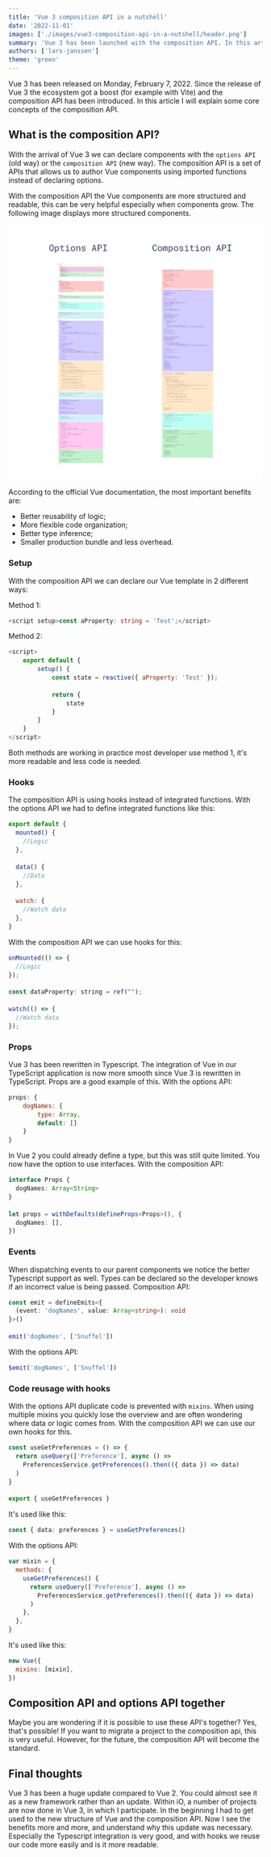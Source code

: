 ```yaml
---
title: 'Vue 3 composition API in a nutshell'
date: '2022-11-01'
images: ['./images/vue3-composition-api-in-a-nutshell/header.png']
summary: 'Vue 3 has been launched with the composition API. In this article we dive deeper into this subject and compare it with the options API (old way).'
authors: ['lars-janssen']
theme: 'green'
---
```


Vue 3 has been released on Monday, February 7, 2022. Since the release of Vue 3 the ecosystem got a boost (for example with Vite) and
the composition API has been introduced. In this article I will explain some core concepts of the composition API.

## What is the composition API?

With the arrival of Vue 3 we can declare components with the `options API` (old way) or the `composition API` (new way). The composition API is a set of APIs that allows us to author Vue components using imported functions instead of declaring options.

With the composition API the Vue components are more structured and readable, this can be very helpful especially when components grow. The following image displays more structured components.

![vue3-options-api-composition-api](./images/vue3-composition-api-in-a-nutshell/options-api-composition-api.png)

According to the official Vue documentation, the most important benefits are:

- Better reusability of logic;
- More flexible code organization;
- Better type inference;
- Smaller production bundle and less overhead.

### Setup

With the composition API we can declare our Vue template in 2 different ways:

Method 1:

```ts
<script setup>const aProperty: string = 'Test';</script>
```

Method 2:

```js
<script>
    export default {
        setup() {
            const state = reactive({ aProperty: 'Test' });

            return {
                state
            }
        }
    }
</script>
```

Both methods are working in practice most developer use method 1, it's more readable and less code is needed.

### Hooks

The composition API is using hooks instead of integrated functions. With the options API we had
to define integrated functions like this:

```js
export default {
  mounted() {
    //Logic
  },

  data() {
    //Data
  },

  watch: {
    //Watch data
  },
}
```

With the composition API we can use hooks for this:

```js
onMounted(() => {
  //Logic
});

const dataProperty: string = ref("");

watch(() => {
  //Watch data
});
```

### Props

Vue 3 has been rewritten in Typescript. The integration of Vue in our TypeScript application is now more smooth since Vue 3 is rewritten in TypeScript. Props are a good example of this. With the options API:

```js
props: {
    dogNames: {
        type: Array,
        default: []
    }
}
```

In Vue 2 you could already define a type, but this was still quite limited. You now have the option to use interfaces. With the composition API:

```ts
interface Props {
  dogNames: Array<String>
}

let props = withDefaults(defineProps<Props>(), {
  dogNames: [],
})
```

### Events

When dispatching events to our parent components we notice the better Typescript support as well. Types
can be declared so the developer knows if an incorrect value is being passed. Composition API:

```ts
const emit = defineEmits<{
  (event: 'dogNames', value: Array<string>): void
}>()

emit('dogNames', ['Snuffel'])
```

With the options API:

```js
$emit('dogNames', ['Snuffel'])
```

### Code reusage with hooks

With the options API duplicate code is prevented with `mixins`. When using multiple mixins you quickly lose the overview and are often wondering where data or logic comes from. With the composition API we can use our own hooks for this.

```ts
const useGetPreferences = () => {
  return useQuery(['Preference'], async () =>
    PreferencesService.getPreferences().then(({ data }) => data)
  )
}

export { useGetPreferences }
```

It's used like this:

```ts
const { data: preferences } = useGetPreferences()
```

With the options API:

```js
var mixin = {
  methods: {
    useGetPreferences() {
      return useQuery(['Preference'], async () =>
        PreferencesService.getPreferences().then(({ data }) => data)
      )
    },
  },
}
```

It's used like this:

```js
new Vue({
  mixins: [mixin],
})
```

## Composition API and options API together

Maybe you are wondering if it is possible to use these API's together? Yes, that's possible! If you want to migrate a project to the composition api, this is very useful. However, for the future, the composition API will become the standard.

## Final thoughts

Vue 3 has been a huge update compared to Vue 2. You could almost see it as a new framework rather than an update. Within iO, a number of projects are now done in Vue 3, in which I participate. In the beginning I had to get used to the new structure of Vue and the composition API. Now I see the benefits more and more, and understand why this update was necessary. Especially the Typescript integration is very good, and with hooks we reuse our code more easily and is it more readable.
